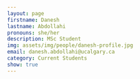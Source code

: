 ```yaml
---
layout: page
firstname: Danesh
lastname: Abdollahi
pronouns: she/her
description: MSc Student
img: assets/img/people/danesh-profile.jpg
email: danesh.abdollahi@ucalgary.ca
category: Current Students
show: true
---
```

